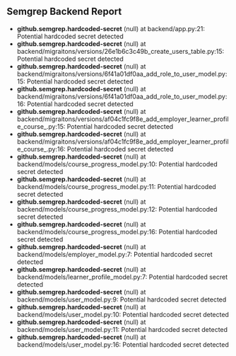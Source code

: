 ## Semgrep Backend Report
- **github.semgrep.hardcoded-secret** (null) at backend/app.py:21: Potential hardcoded secret detected
- **github.semgrep.hardcoded-secret** (null) at backend/migraitons/versions/26e1b6c3c49b_create_users_table.py:15: Potential hardcoded secret detected
- **github.semgrep.hardcoded-secret** (null) at backend/migraitons/versions/6f41a01df0aa_add_role_to_user_model.py:15: Potential hardcoded secret detected
- **github.semgrep.hardcoded-secret** (null) at backend/migraitons/versions/6f41a01df0aa_add_role_to_user_model.py:16: Potential hardcoded secret detected
- **github.semgrep.hardcoded-secret** (null) at backend/migraitons/versions/af04c1fc9f8e_add_employer_learner_profile_course_.py:15: Potential hardcoded secret detected
- **github.semgrep.hardcoded-secret** (null) at backend/migraitons/versions/af04c1fc9f8e_add_employer_learner_profile_course_.py:16: Potential hardcoded secret detected
- **github.semgrep.hardcoded-secret** (null) at backend/models/course_progress_model.py:10: Potential hardcoded secret detected
- **github.semgrep.hardcoded-secret** (null) at backend/models/course_progress_model.py:11: Potential hardcoded secret detected
- **github.semgrep.hardcoded-secret** (null) at backend/models/course_progress_model.py:12: Potential hardcoded secret detected
- **github.semgrep.hardcoded-secret** (null) at backend/models/course_progress_model.py:16: Potential hardcoded secret detected
- **github.semgrep.hardcoded-secret** (null) at backend/models/employer_model.py:7: Potential hardcoded secret detected
- **github.semgrep.hardcoded-secret** (null) at backend/models/learner_profile_model.py:7: Potential hardcoded secret detected
- **github.semgrep.hardcoded-secret** (null) at backend/models/user_model.py:9: Potential hardcoded secret detected
- **github.semgrep.hardcoded-secret** (null) at backend/models/user_model.py:10: Potential hardcoded secret detected
- **github.semgrep.hardcoded-secret** (null) at backend/models/user_model.py:11: Potential hardcoded secret detected
- **github.semgrep.hardcoded-secret** (null) at backend/models/user_model.py:16: Potential hardcoded secret detected
